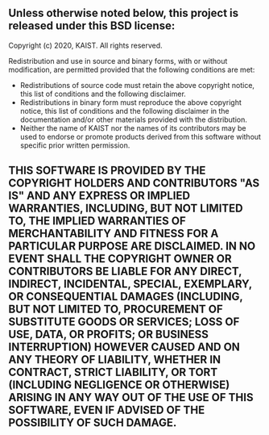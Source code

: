 Unless otherwise noted below, this project is released under this BSD license:
--------------------------------------------------------
Copyright (c) 2020, KAIST.
All rights reserved.

Redistribution and use in source and binary forms, with
or without modification, are permitted provided that
the following conditions are met:

* Redistributions of source code must retain the above
copyright notice, this list of conditions and the
following disclaimer.
* Redistributions in binary form must reproduce the
above copyright notice, this list of conditions and the
following  disclaimer in the documentation and/or other
materials provided with the distribution.
* Neither the name of KAIST nor
the names of its contributors may be used to endorse or
promote products derived from this software without
specific prior written permission.

THIS SOFTWARE IS PROVIDED BY THE COPYRIGHT HOLDERS AND
CONTRIBUTORS "AS IS" AND ANY EXPRESS OR IMPLIED
WARRANTIES, INCLUDING, BUT NOT LIMITED TO, THE IMPLIED
WARRANTIES OF MERCHANTABILITY AND FITNESS FOR A
PARTICULAR PURPOSE ARE DISCLAIMED. IN NO EVENT SHALL
THE COPYRIGHT OWNER OR CONTRIBUTORS BE LIABLE FOR ANY
DIRECT, INDIRECT, INCIDENTAL, SPECIAL, EXEMPLARY, OR
CONSEQUENTIAL DAMAGES (INCLUDING, BUT NOT LIMITED TO,
PROCUREMENT OF SUBSTITUTE GOODS OR SERVICES; LOSS OF
USE, DATA, OR PROFITS; OR BUSINESS INTERRUPTION)
HOWEVER CAUSED AND ON ANY THEORY OF LIABILITY, WHETHER
IN CONTRACT, STRICT LIABILITY, OR TORT (INCLUDING
NEGLIGENCE OR OTHERWISE) ARISING IN ANY WAY OUT OF THE
USE OF THIS SOFTWARE, EVEN IF ADVISED OF THE
POSSIBILITY OF SUCH DAMAGE.
--------------------------------------------------------
